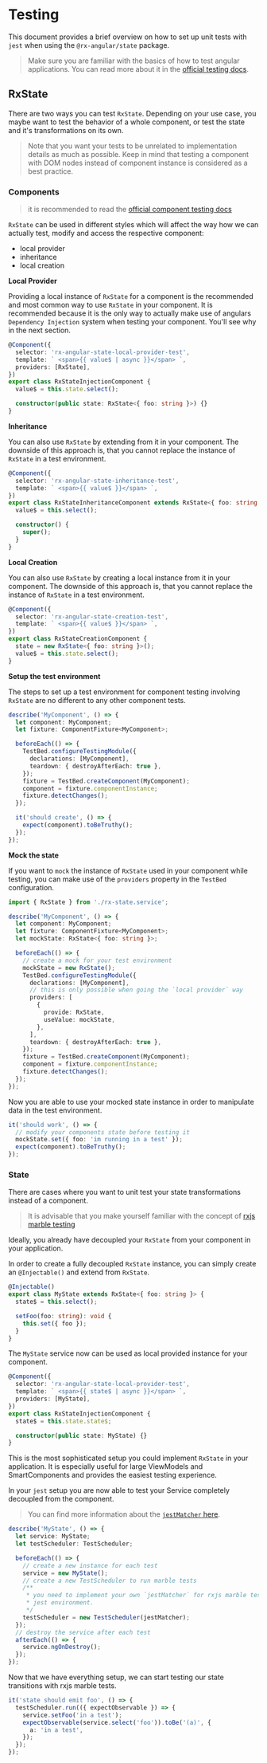 # Testing

This document provides a brief overview on how to set up unit tests with `jest` when using the `@rx-angular/state`
package.

> Make sure you are familiar with the basics of how to test angular applications.
> You can read more about it in the [official testing docs](https://angular.io/guide/testing).

## RxState

There are two ways you can test `RxState`. Depending on your use case, you maybe want
to test the behavior of a whole component, or test the state and it's transformations on
its own.

> Note that you want your tests to be unrelated to implementation details as much as possible.
> Keep in mind that testing a component with DOM nodes instead of component instance is considered as a best practice.

### Components

> it is recommended to read the [official component testing docs](https://angular.io/guide/testing-components-basics)

`RxState` can be used in different styles which will affect the way how we can actually test, modify
and access the respective component:

- local provider
- inheritance
- local creation

**Local Provider**

Providing a local instance of `RxState` for a component is the recommended and most common way to use `RxState` in your component.
It is recommended because it is the only way to actually make use of angulars `Dependency Injection` system
when testing your component. You'll see why in the next section.

```ts
@Component({
  selector: 'rx-angular-state-local-provider-test',
  template: ` <span>{{ value$ | async }}</span> `,
  providers: [RxState],
})
export class RxStateInjectionComponent {
  value$ = this.state.select();

  constructor(public state: RxState<{ foo: string }>) {}
}
```

**Inheritance**

You can also use `RxState` by extending from it in your component. The downside of this approach is, that
you cannot replace the instance of `RxState` in a test environment.

```ts
@Component({
  selector: 'rx-angular-state-inheritance-test',
  template: ` <span>{{ value$ }}</span> `,
})
export class RxStateInheritanceComponent extends RxState<{ foo: string }> {
  value$ = this.select();

  constructor() {
    super();
  }
}
```

**Local Creation**

You can also use `RxState` by creating a local instance from it in your component. The downside of this approach is, that
you cannot replace the instance of `RxState` in a test environment.

```ts
@Component({
  selector: 'rx-angular-state-creation-test',
  template: ` <span>{{ value$ }}</span> `,
})
export class RxStateCreationComponent {
  state = new RxState<{ foo: string }>();
  value$ = this.state.select();
}
```

**Setup the test environment**

The steps to set up a test environment for component testing involving `RxState` are no different
to any other component tests.

```ts
describe('MyComponent', () => {
  let component: MyComponent;
  let fixture: ComponentFixture<MyComponent>;

  beforeEach(() => {
    TestBed.configureTestingModule({
      declarations: [MyComponent],
      teardown: { destroyAfterEach: true },
    });
    fixture = TestBed.createComponent(MyComponent);
    component = fixture.componentInstance;
    fixture.detectChanges();
  });

  it('should create', () => {
    expect(component).toBeTruthy();
  });
});
```

**Mock the state**

If you want to `mock` the instance of `RxState` used in your component while testing, you can make use
of the `providers` property in the `TestBed` configuration.

```ts
import { RxState } from './rx-state.service';

describe('MyComponent', () => {
  let component: MyComponent;
  let fixture: ComponentFixture<MyComponent>;
  let mockState: RxState<{ foo: string }>;

  beforeEach(() => {
    // create a mock for your test environment
    mockState = new RxState();
    TestBed.configureTestingModule({
      declarations: [MyComponent],
      // this is only possible when going the `local provider` way
      providers: [
        {
          provide: RxState,
          useValue: mockState,
        },
      ],
      teardown: { destroyAfterEach: true },
    });
    fixture = TestBed.createComponent(MyComponent);
    component = fixture.componentInstance;
    fixture.detectChanges();
  });
});
```

Now you are able to use your mocked state instance in order to manipulate data in the test environment.

```ts
it('should work', () => {
  // modify your components state before testing it
  mockState.set({ foo: 'im running in a test' });
  expect(component).toBeTruthy();
});
```

### State

There are cases where you want to unit test your state transformations instead of a component.

> It is advisable that you make yourself familiar with the concept of [rxjs marble testing](https://rxjs.dev/guide/testing/marble-testing)

Ideally, you already have decoupled your `RxState` from your component in your application.

In order to create a fully decoupled `RxState` instance, you can simply create an `@Injectable()` and
extend from `RxState`.

```ts
@Injectable()
export class MyState extends RxState<{ foo: string }> {
  state$ = this.select();

  setFoo(foo: string): void {
    this.set({ foo });
  }
}
```

The `MyState` service now can be used as local provided instance for your component.

```ts
@Component({
  selector: 'rx-angular-state-local-provider-test',
  template: ` <span>{{ state$ | async }}</span> `,
  providers: [MyState],
})
export class RxStateInjectionComponent {
  state$ = this.state.state$;

  constructor(public state: MyState) {}
}
```

This is the most sophisticated setup you could implement `RxState` in your application. It is
especially useful for large ViewModels and SmartComponents and provides the easiest testing experience.

In your `jest` setup you are now able to test your Service completely decoupled from the component.

> You can find more information about the [`jestMatcher` here](https://github.com/rx-angular/rx-angular/blob/main/libs/test-helpers/src/lib/rx-marbles/jest.observable-matcher.ts).

```ts
describe('MyState', () => {
  let service: MyState;
  let testScheduler: TestScheduler;

  beforeEach(() => {
    // create a new instance for each test
    service = new MyState();
    // create a new TestScheduler to run marble tests
    /**
     * you need to implement your own `jestMatcher` for rxjs marble tests to work in your
     * jest environment.
     */
    testScheduler = new TestScheduler(jestMatcher);
  });
  // destroy the service after each test
  afterEach(() => {
    service.ngOnDestroy();
  });
});
```

Now that we have everything setup, we can start testing our state transitions with rxjs
marble tests.

```ts
it('state should emit foo', () => {
  testScheduler.run(({ expectObservable }) => {
    service.setFoo('in a test');
    expectObservable(service.select('foo')).toBe('(a)', {
      a: 'in a test',
    });
  });
});
```
